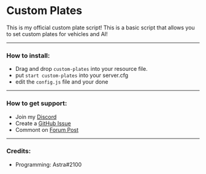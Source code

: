 # Custom Plates
This is my official custom plate script! This is a basic script that allows you to set custom plates for vehicles and AI!

---

### How to install:

- Drag and drop `custom-plates` into your resource file.
- put `start custom-plates` into your server.cfg
- edit the `config.js` file and your done

---

### How to get support:
- Join my [Discord](https://discord.gg/EqEcKzNkDB)
- Create a [GitHub Issue](https://github.com/AstraWrld/custom-plate/issues)
- Commont on [Forum Post](https://forum.cfx.re/t/custom-plates/4818036)
---

### Credits:

- Programming: Astra#2100
